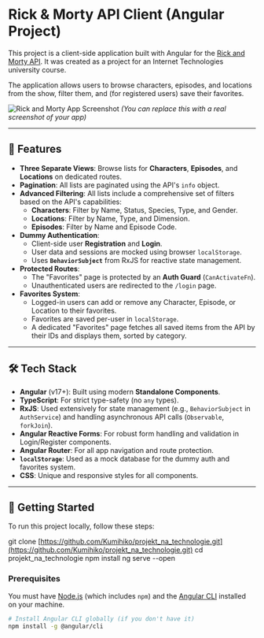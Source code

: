 # Rick & Morty API Client (Angular Project)

This project is a client-side application built with Angular for the [Rick and Morty API](https://rickandmortyapi.com/). It was created as a project for an Internet Technologies university course.

The application allows users to browse characters, episodes, and locations from the show, filter them, and (for registered users) save their favorites.

![Rick and Morty App Screenshot](https://rickandmortyapi.com/api/character/avatar/1.jpeg) 
*(You can replace this with a real screenshot of your app)*

---

## 🚀 Features

* **Three Separate Views**: Browse lists for **Characters**, **Episodes**, and **Locations** on dedicated routes.
* **Pagination**: All lists are paginated using the API's `info` object.
* **Advanced Filtering**: All lists include a comprehensive set of filters based on the API's capabilities:
    * **Characters**: Filter by Name, Status, Species, Type, and Gender.
    * **Locations**: Filter by Name, Type, and Dimension.
    * **Episodes**: Filter by Name and Episode Code.
* **Dummy Authentication**:
    * Client-side user **Registration** and **Login**.
    * User data and sessions are mocked using browser `localStorage`.
    * Uses **`BehaviorSubject`** from RxJS for reactive state management.
* **Protected Routes**:
    * The "Favorites" page is protected by an **Auth Guard** (`CanActivateFn`).
    * Unauthenticated users are redirected to the `/login` page.
* **Favorites System**:
    * Logged-in users can add or remove any Character, Episode, or Location to their favorites.
    * Favorites are saved per-user in `localStorage`.
    * A dedicated "Favorites" page fetches all saved items from the API by their IDs and displays them, sorted by category.

---

## 🛠️ Tech Stack

* **Angular** (v17+): Built using modern **Standalone Components**.
* **TypeScript**: For strict type-safety (no `any` types).
* **RxJS**: Used extensively for state management (e.g., `BehaviorSubject` in `AuthService`) and handling asynchronous API calls (`Observable`, `forkJoin`).
* **Angular Reactive Forms**: For robust form handling and validation in Login/Register components.
* **Angular Router**: For all app navigation and route protection.
* **`localStorage`**: Used as a mock database for the dummy auth and favorites system.
* **CSS**: Unique and responsive styles for all components.

---

## 🏁 Getting Started

To run this project locally, follow these steps:

git clone [https://github.com/Kumihiko/projekt_na_technologie.git](https://github.com/Kumihiko/projekt_na_technologie.git)
cd projekt_na_technologie
npm install
ng serve --open
### Prerequisites

You must have [Node.js](https://nodejs.org/) (which includes `npm`) and the [Angular CLI](https://angular.io/cli) installed on your machine.

```bash
# Install Angular CLI globally (if you don't have it)
npm install -g @angular/cli